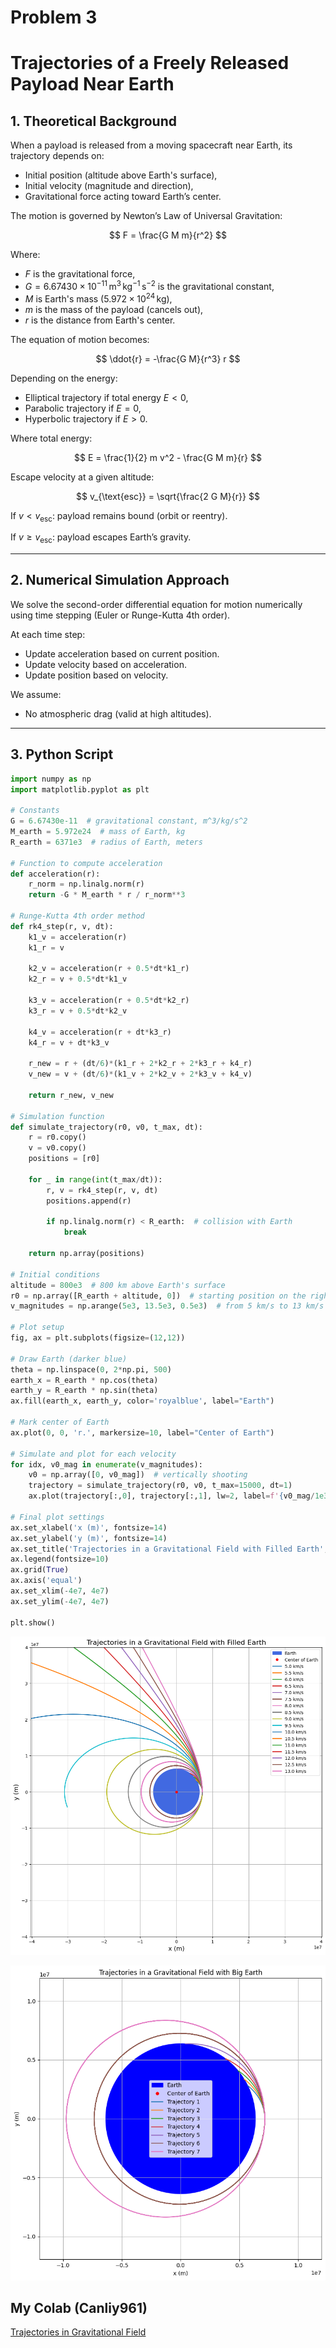 # Problem 3
# Trajectories of a Freely Released Payload Near Earth

## 1. Theoretical Background

When a payload is released from a moving spacecraft near Earth, its trajectory depends on:

- Initial position (altitude above Earth's surface),
- Initial velocity (magnitude and direction),
- Gravitational force acting toward Earth’s center.

The motion is governed by Newton’s Law of Universal Gravitation:

$$
F = \frac{G M m}{r^2}
$$

Where:

- $F$ is the gravitational force,
- $G = 6.67430 \times 10^{-11} \, \text{m}^3 \, \text{kg}^{-1} \, \text{s}^{-2}$ is the gravitational constant,
- $M$ is Earth's mass ($5.972 \times 10^{24} \, \text{kg}$),
- $m$ is the mass of the payload (cancels out),
- $r$ is the distance from Earth's center.

The equation of motion becomes:

$$
\ddot{r} = -\frac{G M}{r^3} r
$$

Depending on the energy:

- Elliptical trajectory if total energy $E < 0$,
- Parabolic trajectory if $E = 0$,
- Hyperbolic trajectory if $E > 0$.

Where total energy:

$$
E = \frac{1}{2} m v^2 - \frac{G M m}{r}
$$

Escape velocity at a given altitude:

$$
v_{\text{esc}} = \sqrt{\frac{2 G M}{r}}
$$

If $v < v_{\text{esc}}$: payload remains bound (orbit or reentry).

If $v \geq v_{\text{esc}}$: payload escapes Earth’s gravity.

---

## 2. Numerical Simulation Approach

We solve the second-order differential equation for motion numerically using time stepping (Euler or Runge-Kutta 4th order).

At each time step:

- Update acceleration based on current position.
- Update velocity based on acceleration.
- Update position based on velocity.

We assume:

- No atmospheric drag (valid at high altitudes).

---

## 3. Python Script

```python
import numpy as np
import matplotlib.pyplot as plt

# Constants
G = 6.67430e-11  # gravitational constant, m^3/kg/s^2
M_earth = 5.972e24  # mass of Earth, kg
R_earth = 6371e3  # radius of Earth, meters

# Function to compute acceleration
def acceleration(r):
    r_norm = np.linalg.norm(r)
    return -G * M_earth * r / r_norm**3

# Runge-Kutta 4th order method
def rk4_step(r, v, dt):
    k1_v = acceleration(r)
    k1_r = v

    k2_v = acceleration(r + 0.5*dt*k1_r)
    k2_r = v + 0.5*dt*k1_v

    k3_v = acceleration(r + 0.5*dt*k2_r)
    k3_r = v + 0.5*dt*k2_v

    k4_v = acceleration(r + dt*k3_r)
    k4_r = v + dt*k3_v

    r_new = r + (dt/6)*(k1_r + 2*k2_r + 2*k3_r + k4_r)
    v_new = v + (dt/6)*(k1_v + 2*k2_v + 2*k3_v + k4_v)

    return r_new, v_new

# Simulation function
def simulate_trajectory(r0, v0, t_max, dt):
    r = r0.copy()
    v = v0.copy()
    positions = [r0]

    for _ in range(int(t_max/dt)):
        r, v = rk4_step(r, v, dt)
        positions.append(r)

        if np.linalg.norm(r) < R_earth:  # collision with Earth
            break

    return np.array(positions)

# Initial conditions
altitude = 800e3  # 800 km above Earth's surface
r0 = np.array([R_earth + altitude, 0])  # starting position on the right
v_magnitudes = np.arange(5e3, 13.5e3, 0.5e3)  # from 5 km/s to 13 km/s

# Plot setup
fig, ax = plt.subplots(figsize=(12,12))

# Draw Earth (darker blue)
theta = np.linspace(0, 2*np.pi, 500)
earth_x = R_earth * np.cos(theta)
earth_y = R_earth * np.sin(theta)
ax.fill(earth_x, earth_y, color='royalblue', label="Earth")

# Mark center of Earth
ax.plot(0, 0, 'r.', markersize=10, label="Center of Earth")

# Simulate and plot for each velocity
for idx, v0_mag in enumerate(v_magnitudes):
    v0 = np.array([0, v0_mag])  # vertically shooting
    trajectory = simulate_trajectory(r0, v0, t_max=15000, dt=1)
    ax.plot(trajectory[:,0], trajectory[:,1], lw=2, label=f'{v0_mag/1e3:.1f} km/s')

# Final plot settings
ax.set_xlabel('x (m)', fontsize=14)
ax.set_ylabel('y (m)', fontsize=14)
ax.set_title('Trajectories in a Gravitational Field with Filled Earth', fontsize=16)
ax.legend(fontsize=10)
ax.grid(True)
ax.axis('equal')
ax.set_xlim(-4e7, 4e7)
ax.set_ylim(-4e7, 4e7)

plt.show()
```

![alt text](image-8.png)

![alt text](image-9.png)

## My Colab (Canliy961)

[Trajectories in Gravitational Field](https://colab.research.google.com/drive/1-evxyB7Hd3zIBsgVpNY7_62dbJIUNXuB#scrollTo=ExcQlDW_Sz97)